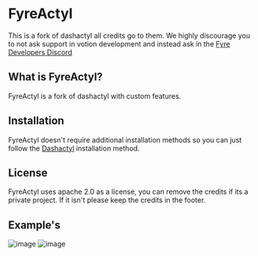 # FyreActyl

This is a fork of dashactyl all credits go to them.
We highly discourage you to not ask support in votion development and instead ask in the [Fyre Developers Discord](https://discord.gg/mufvdGjKpP)

## What is FyreActyl?

FyreActyl is a fork of dashactyl with custom features.

## Installation

FyreActyl doesn't require additional installation methods so you can just follow the [Dashactyl](https://docs.votion.dev/docs/Dashactyl/introduction/) installation method.

## License

FyreActyl uses apache 2.0 as a license, you can remove the credits if its a private project. If it isn't please keep the credits in the footer.

## Example's

![image](https://user-images.githubusercontent.com/66245404/151224399-ed68e4b5-6cf3-467c-abd7-9f722d244d24.png)
![image](https://user-images.githubusercontent.com/66245404/151224457-130ccd33-0388-425c-a590-6e6a00d1943a.png)

